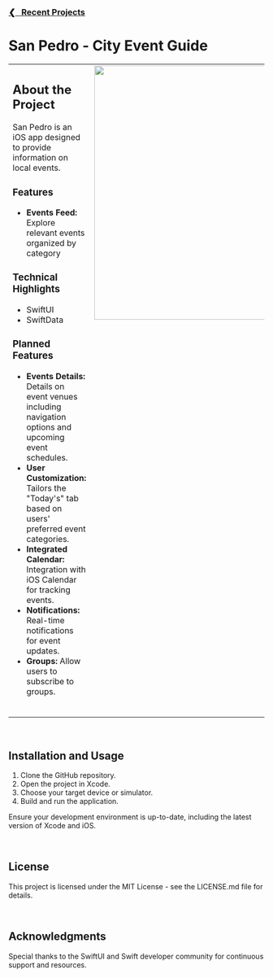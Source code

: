 <h3><a href="https://github.com/ricardonovelot">❮‎‎‎ &nbsp; Recent Projects</a></h3>

<h1>San Pedro - City Event Guide</h1>

<table>
<tr>
<td valign="top">

<h2>About the Project</h2>
<p>San Pedro is an iOS app designed to provide information on local events.</p>

<h3>Features</h3>
<ul>
<li><strong>Events Feed:</strong> Explore relevant events organized by category</li>
</ul>

<h3>Technical Highlights</h3>
<ul>
<li>SwiftUI</li>
<li>SwiftData</li>
</ul>

<h3>Planned Features</h3>
<ul>
<li><strong>Events Details:</strong> Details on event venues including navigation options and upcoming event schedules.</li>
<li><strong>User Customization:</strong> Tailors the "Today's" tab based on users' preferred event categories.</li>
<li><strong>Integrated Calendar:</strong> Integration with iOS Calendar for tracking events.</li>
<li><strong>Notifications:</strong> Real-time notifications for event updates.</li>
<li><strong>Groups:</strong> Allow users to subscribe to groups.</li>
</ul>
<br>

</td>
<td valign="top">
<img src="https://github.com/ricardonovelot/EventosSanPedro/assets/84286086/f582f6ef-5b37-4587-81c0-c827469adf5a" width="500">
</td>
</tr>
</table>
<br>

<h2>Installation and Usage</h2>
<ol>
<li>Clone the GitHub repository.</li>
<li>Open the project in Xcode.</li>
<li>Choose your target device or simulator.</li>
<li>Build and run the application.</li>
</ol>
<p>Ensure your development environment is up-to-date, including the latest version of Xcode and iOS.</p>
<br>

<h2>License</h2>
<p>This project is licensed under the MIT License - see the LICENSE.md file for details.</p>
<br>

<h2>Acknowledgments</h2>
<p>Special thanks to the SwiftUI and Swift developer community for continuous support and resources.</p>
<br>
